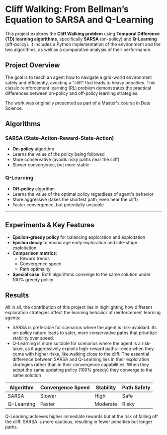 # Cliff Walking: From Bellman’s Equation to SARSA and Q-Learning

This project explores the **Cliff Walking problem** using **Temporal Difference (TD) learning algorithms**, specifically **SARSA** (on-policy) and **Q-Learning** (off-policy). 
It includes a Python implementation of the environment and the two algorithms, as well as a comparative analysis of their performance.

## Project Overview

The goal is to teach an agent how to navigate a grid-world environment safely and efficiently, avoiding a "cliff" that leads to heavy penalties. 
This classic reinforcement learning (RL) problem demonstrates the practical differences between on-policy and off-policy learning strategies.

The work was originally presented as part of a Master's course in Data Science.

## Algorithms

### SARSA (State-Action-Reward-State-Action)
- **On-policy** algorithm
- Learns the value of the policy being followed
- More conservative (avoids risky paths near the cliff)
- Slower convergence, but more stable

### Q-Learning
- **Off-policy** algorithm
- Learns the value of the optimal policy regardless of agent's behavior
- More aggressive (takes the shortest path, even near the cliff)
- Faster convergence, but potentially unstable

---

## Experiments & Key Features

- **Epsilon-greedy policy** for balancing exploration and exploitation
- **Epsilon decay** to encourage early exploration and late-stage exploitation
- **Comparison metrics**:
  - Reward trends
  - Convergence speed
  - Path optimality
- **Special case**: Both algorithms converge to the same solution under 100% greedy policy


## Results
All in all, the contribution of this project lies in highlighting how different exploration strategies affect the learning behavior of reinforcement learning agents:
- SARSA is preferable for scenarios where the agent is risk-avoidant. Its on-policy nature leads to safer, more conservative paths that prioritize stability over speed.
- Q-Learning is more suitable for scenarios where the agent is a risk-taker, as it aggressively exploits high-reward paths—even when they come with higher risks, like walking close to the cliff.
The essential difference between SARSA and Q-Learning lies in their exploration strategies rather than in their convergence capabilities.
When they adopt the same updating policy (100% greedy) they converge to the same solution

| Algorithm | Convergence Speed | Stability | Path Safety |
|----------|-------------------|-----------|-------------|
| SARSA    | Slower            | High      | Safe        |
| Q-Learning | Faster          | Moderate  | Risky       |

Q-Learning achieves higher immediate rewards but at the risk of falling off the cliff. 
SARSA is more cautious, resulting in fewer penalties but longer paths.
